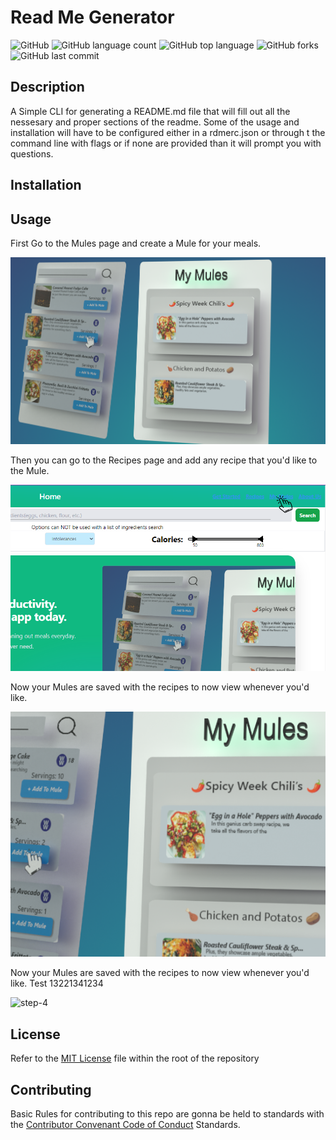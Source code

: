 # Read Me Generator

![GitHub](https://img.shields.io/github/license/NateAyye/read-me-generator)
![GitHub language count](https://img.shields.io/github/languages/count/NateAyye/read-me-generator)
![GitHub top language](https://img.shields.io/github/languages/top/NateAyye/read-me-generator)
![GitHub forks](https://img.shields.io/github/forks/NateAyye/read-me-generator?style=social)
![GitHub last commit](https://img.shields.io/github/last-commit/NateAyye/read-me-generator)

## Description 
A Simple CLI for generating a README.md file that will fill out all the nessesary and proper sections of the readme. Some of the usage and installation will have to be configured either in a rdmerc.json or through t the command line with flags or if none are provided than it will prompt you with questions.

## Installation

## Usage
First Go to the Mules page and create a Mule for your meals.

![step-1](./public/readme/step-1.png)

Then you can go to the Recipes page and add any recipe that you'd like to the Mule.

![step-2](./public/readme/step-2.png)

Now your Mules are saved with the recipes to now view whenever you'd like.

![step-3](./public/readme/step-3.png)

Now your Mules are saved with the recipes to now view whenever you'd like. Test 13221341234

![step-4](./public/readme/step-4.gif)


## License
Refer to the  [MIT License](https://github.com/NateAyye/read-me-generator/blob/main/LICENSE) file within the root of the repository

## Contributing
  Basic Rules for contributing to this repo are gonna be held to standards with the [Contributor Convenant Code of Conduct](https://www.contributor-covenant.org/version/2/1/code_of_conduct/) Standards.
